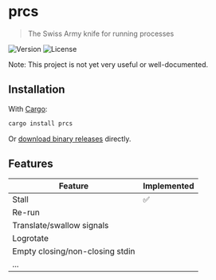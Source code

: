 # prcs

> The Swiss Army knife for running processes

![Version](https://img.shields.io/crates/v/prcs?style=flat-square)
![License](https://img.shields.io/crates/l/prcs?style=flat-square)

Note: This project is not yet very useful or well-documented.

## Installation

With [Cargo](https://github.com/rust-lang/cargo):

```sh
cargo install prcs
```

Or [download binary releases](releases) directly.

## Features

| Feature                         | Implemented |
| ------------------------------- | ----------- |
| Stall                           | ✅          |
| Re-run                          |             |
| Translate/swallow signals       |             |
| Logrotate                       |             |
| Empty closing/non-closing stdin |             |
| ...                             |             |
